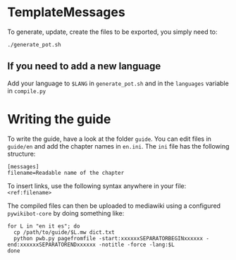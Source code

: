 # TemplateMessages

To generate, update, create the files to be exported, you simply need to:
```
./generate_pot.sh
```

## If you need to add a new language

Add your language to `$LANG` in `generate_pot.sh` and in the `languages` variable in `compile.py`

# Writing the guide

To write the guide, have a look at the folder `guide`. You can edit files in `guide/en`
and add the chapter names in `en.ini`. The `ini` file has the following structure:

```
[messages]
filename=Readable name of the chapter
```
To insert links, use the following syntax anywhere in your file: `<ref:filename>`

The compiled files can then be uploaded to mediawiki using a configured `pywikibot-core`
by doing something like:
```
for L in "en it es"; do
  cp /path/to/guide/$L.mw dict.txt
  python pwb.py pagefromfile -start:xxxxxxSEPARATORBEGINxxxxxx -end:xxxxxxSEPARATORENDxxxxxx -notitle -force -lang:$L
done
```

